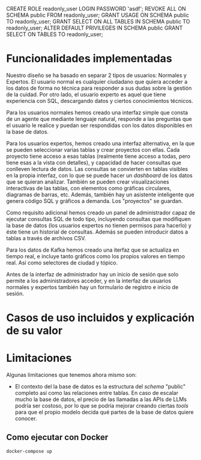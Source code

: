 


CREATE ROLE readonly_user LOGIN PASSWORD 'asdf'; 
REVOKE ALL ON SCHEMA public FROM readonly_user; 
GRANT USAGE ON SCHEMA public TO readonly_user; 
GRANT SELECT ON ALL TABLES IN SCHEMA public TO readonly_user; 
ALTER DEFAULT PRIVILEGES IN SCHEMA public GRANT SELECT ON TABLES TO readonly_user;

# Funcionalidades implementadas
Nuestro diseño se ha basado en separar 2 tipos de usuarios: Normales y Expertos. El usuario normal es cualquier ciudadano que quiera acceder a los datos de forma no técnica para responder a sus dudas sobre la gestión de la cuidad. Por otro lado, el usuario experto es aquel que tiene experiencia con SQL, descargando datos y ciertos conocimientos técnicos.

Para los usuarios normales hemos creado una interfaz simple que consta de un agente que mediante lenguaje natural, responde a las preguntas que el usuario le realice y puedan ser respondidas con los datos disponibles en la base de datos.

Para los usuarios expertos, hemos creado una interfaz alternativa, en la que se pueden seleccionar varias tablas y crear proyectos con ellas. Cada proyecto tiene acceso a esas tablas (realmente tiene acceso a todas, pero tiene esas a la vista con detalles), y capacidad de hacer consultas que conlleven lectura de datos. Las consultas se convierten en tablas visibles en la propia interfaz, con lo que se puede hacer un *dashboard* de los datos que se quieran analizar. También se pueden crear visualizaciones interactivas de las tablas, con elementos como gráficas circulares, diagramas de barras, etc. Además, también hay un asistente inteligente que genera código SQL y gráficos a demanda. Los "proyectos" se guardan.

Como requisito adicional hemos creado un panel de administrador capaz de ejecutar consultas SQL de todo tipo, incluyendo consultas que modifiquen la base de datos (los usuarios expertos no tienen permisos para hacerlo) y éste tiene un historial de consultas. Además se pueden introducir datos a tablas a través de archivos CSV. 

Para los datos de Kafka hemos creado una iterfaz que se actualiza en tiempo real, e incluye tanto gráficos como los propios valores en tiempo real. Así como selectores de ciudad y tópico.

Antes de la interfaz de administrador hay un inicio de sesión que solo permite a los administradores acceder, y en la interfaz de usuarios normales y expertos también hay un formulario de registro e inicio de sesión.

# Casos de uso incluidos y explicación de su valor

# Limitaciones

Algunas limitaciones que tenemos ahora mismo son:
- El contexto del la base de datos es la estructura del *schema* "public" completo así como las relaciones entre tablas. En caso de escalar mucho la base de datos, el precio de las llamadas a las APIs de LLMs podría ser costoso, por lo que se podría mejorar creando ciertas *tools* para que el propio modelo decida qué partes de la base de datos quiere conocer.

## Como ejecutar con Docker
```sh
docker-compose up
```